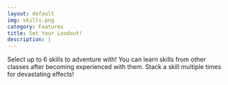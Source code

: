 ```yaml
---
layout: default
img: skills.png
category: Features
title: Set Your Loadout!
description: |
---
```

  Select up to 6 skills to adventure with! 
  You can learn skills from other classes after becoming experienced with them.
  Stack a skill multiple times for devastating effects!
